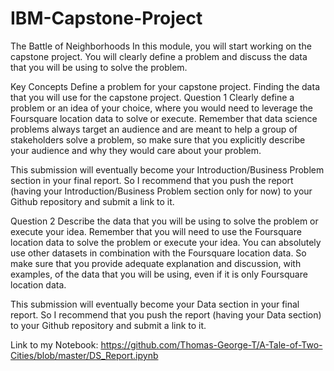 # IBM-Capstone-Project
The Battle of Neighborhoods
In this module, you will start working on the capstone project. You will clearly define a problem and discuss the data that you will be using to solve the problem.

Key Concepts
Define a problem for your capstone project.
Finding the data that you will use for the capstone project.
Question 1
Clearly define a problem or an idea of your choice, where you would need to leverage the Foursquare location data to solve or execute. Remember that data science problems always target an audience and are meant to help a group of stakeholders solve a problem, so make sure that you explicitly describe your audience and why they would care about your problem.

This submission will eventually become your Introduction/Business Problem section in your final report. So I recommend that you push the report (having your Introduction/Business Problem section only for now) to your Github repository and submit a link to it.

Question 2
Describe the data that you will be using to solve the problem or execute your idea. Remember that you will need to use the Foursquare location data to solve the problem or execute your idea. You can absolutely use other datasets in combination with the Foursquare location data. So make sure that you provide adequate explanation and discussion, with examples, of the data that you will be using, even if it is only Foursquare location data.

This submission will eventually become your Data section in your final report. So I recommend that you push the report (having your Data section) to your Github repository and submit a link to it.

Link to my Notebook: https://github.com/Thomas-George-T/A-Tale-of-Two-Cities/blob/master/DS_Report.ipynb
